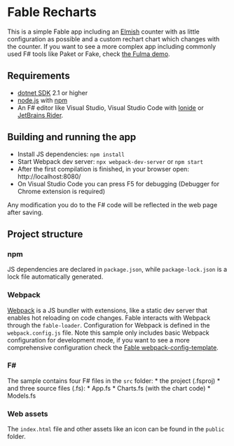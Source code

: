 # Fable Recharts

This is a simple Fable app including an [Elmish](https://elmish.github.io/) counter with as little configuration as possible and a custom rechart chart which changes with the counter. 
If you want to see a more complex app including commonly used F# tools like Paket or Fake, check [the Fulma demo](https://github.com/MangelMaxime/fulma-demo).

## Requirements

* [dotnet SDK](https://www.microsoft.com/net/download/core) 2.1 or higher
* [node.js](https://nodejs.org) with [npm](https://www.npmjs.com/)
* An F# editor like Visual Studio, Visual Studio Code with [Ionide](http://ionide.io/) or [JetBrains Rider](https://www.jetbrains.com/rider/).

## Building and running the app

* Install JS dependencies: `npm install`
* Start Webpack dev server: `npx webpack-dev-server` or `npm start`
* After the first compilation is finished, in your browser open: http://localhost:8080/
* On Visual Studio Code you can press F5 for debugging (Debugger for Chrome extension is required)

Any modification you do to the F# code will be reflected in the web page after saving.

## Project structure

### npm

JS dependencies are declared in `package.json`, while `package-lock.json` is a lock file automatically generated.

### Webpack

[Webpack](https://webpack.js.org) is a JS bundler with extensions, like a static dev server that enables hot reloading on code changes. Fable interacts with Webpack through the `fable-loader`. Configuration for Webpack is defined in the `webpack.config.js` file. Note this sample only includes basic Webpack configuration for development mode, if you want to see a more comprehensive configuration check the [Fable webpack-config-template](https://github.com/fable-compiler/webpack-config-template/blob/master/webpack.config.js).

### F#

The sample contains four F# files in the `src` folder: 
    * the project (.fsproj) 
    * and three source files (.fs):
        * App.fs
        * Charts.fs (with the chart code)
        * Models.fs

### Web assets

The `index.html` file and other assets like an icon can be found in the `public` folder.
